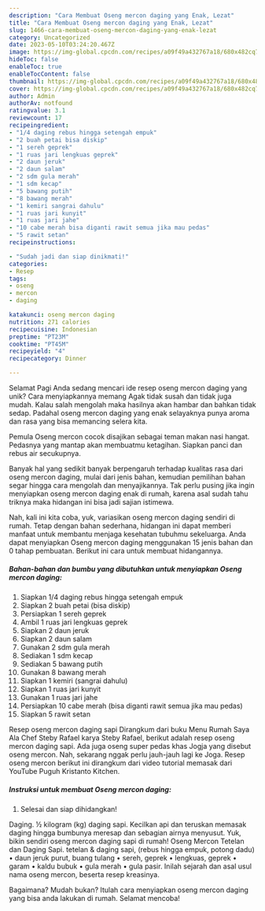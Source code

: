 ```yaml
---
description: "Cara Membuat Oseng mercon daging yang Enak, Lezat"
title: "Cara Membuat Oseng mercon daging yang Enak, Lezat"
slug: 1466-cara-membuat-oseng-mercon-daging-yang-enak-lezat
category: Uncategorized
date: 2023-05-10T03:24:20.467Z
image: https://img-global.cpcdn.com/recipes/a09f49a432767a18/680x482cq70/oseng-mercon-daging-foto-resep-utama.jpg
hideToc: false
enableToc: true
enableTocContent: false
thumbnail: https://img-global.cpcdn.com/recipes/a09f49a432767a18/680x482cq70/oseng-mercon-daging-foto-resep-utama.jpg
cover: https://img-global.cpcdn.com/recipes/a09f49a432767a18/680x482cq70/oseng-mercon-daging-foto-resep-utama.jpg
author: Admin
authorAv: notfound
ratingvalue: 3.1
reviewcount: 17
recipeingredient:
- "1/4 daging rebus hingga setengah empuk"
- "2 buah petai bisa diskip"
- "1 sereh geprek"
- "1 ruas jari lengkuas geprek"
- "2 daun jeruk"
- "2 daun salam"
- "2 sdm gula merah"
- "1 sdm kecap"
- "5 bawang putih"
- "8 bawang merah"
- "1 kemiri sangrai dahulu"
- "1 ruas jari kunyit"
- "1 ruas jari jahe"
- "10 cabe merah bisa diganti rawit semua jika mau pedas"
- "5 rawit setan"
recipeinstructions:

- "Sudah jadi dan siap dinikmati!"
categories:
- Resep
tags:
- oseng
- mercon
- daging

katakunci: oseng mercon daging 
nutrition: 271 calories
recipecuisine: Indonesian
preptime: "PT23M"
cooktime: "PT45M"
recipeyield: "4"
recipecategory: Dinner

---
```



Selamat Pagi Anda sedang mencari ide resep oseng mercon daging yang unik? Cara menyiapkannya memang Agak tidak susah dan tidak juga mudah. Kalau salah mengolah maka hasilnya akan hambar dan bahkan tidak sedap. Padahal oseng mercon daging yang enak selayaknya punya aroma dan rasa yang bisa memancing selera kita.


Pemula Oseng mercon cocok disajikan sebagai teman makan nasi hangat. Pedasnya yang mantap akan membuatmu ketagihan. Siapkan panci dan rebus air secukupnya.

Banyak hal yang sedikit banyak berpengaruh terhadap kualitas rasa dari oseng mercon daging, mulai dari jenis bahan, kemudian pemilihan bahan segar hingga cara mengolah dan menyajikannya. Tak perlu pusing jika ingin menyiapkan oseng mercon daging enak di rumah, karena asal sudah tahu triknya maka hidangan ini bisa jadi sajian istimewa.


Nah, kali ini kita coba, yuk, variasikan oseng mercon daging sendiri di rumah. Tetap dengan bahan sederhana, hidangan ini dapat memberi manfaat untuk membantu menjaga kesehatan tubuhmu sekeluarga. Anda dapat menyiapkan Oseng mercon daging menggunakan 15 jenis bahan dan 0 tahap pembuatan. Berikut ini cara untuk membuat hidangannya.

<!--inarticleads1-->

##### Bahan-bahan dan bumbu yang dibutuhkan untuk menyiapkan Oseng mercon daging:

1. Siapkan 1/4 daging rebus hingga setengah empuk
1. Siapkan 2 buah petai (bisa diskip)
1. Persiapkan 1 sereh geprek
1. Ambil 1 ruas jari lengkuas geprek
1. Siapkan 2 daun jeruk
1. Siapkan 2 daun salam
1. Gunakan 2 sdm gula merah
1. Sediakan 1 sdm kecap
1. Sediakan 5 bawang putih
1. Gunakan 8 bawang merah
1. Siapkan 1 kemiri (sangrai dahulu)
1. Siapkan 1 ruas jari kunyit
1. Gunakan 1 ruas jari jahe
1. Persiapkan 10 cabe merah (bisa diganti rawit semua jika mau pedas)
1. Siapkan 5 rawit setan


Resep oseng mercon daging sapi Dirangkum dari buku Menu Rumah Saya Ala Chef Steby Rafael karya Steby Rafael, berikut adalah resep oseng mercon daging sapi. Ada juga oseng super pedas khas Jogja yang disebut oseng mercon. Nah, sekarang nggak perlu jauh-jauh lagi ke Joga. Resep oseng mercon berikut ini dirangkum dari video tutorial memasak dari YouTube Puguh Kristanto Kitchen. 

<!--inarticleads2-->

##### Instruksi untuk membuat Oseng mercon daging:


1. Selesai dan siap dihidangkan!

Daging. ½ kilogram (kg) daging sapi. Kecilkan api dan teruskan memasak daging hingga bumbunya meresap dan sebagian airnya menyusut. Yuk, bikin sendiri oseng mercon daging sapi di rumah! Oseng Mercon Tetelan dan Daging Sapi. tetelan &amp; daging sapi, (rebus hingga empuk, potong dadu) • daun jeruk purut, buang tulang • sereh, geprek • lengkuas, geprek • garam • kaldu bubuk • gula merah • gula pasir. Inilah sejarah dan asal usul nama oseng mercon, beserta resep kreasinya. 

Bagaimana? Mudah bukan? Itulah cara menyiapkan oseng mercon daging yang bisa anda lakukan di rumah. Selamat mencoba!
